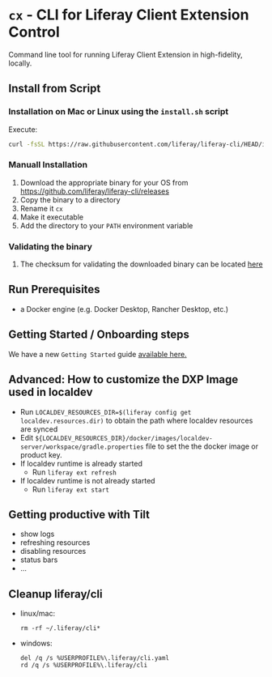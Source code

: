 # `cx` - CLI for Liferay Client Extension Control

Command line tool for running Liferay Client Extension in high-fidelity, locally.

## Install from Script

### Installation on Mac or Linux using the `install.sh` script

Execute:
```bash
curl -fsSL https://raw.githubusercontent.com/liferay/liferay-cli/HEAD/install.sh | bash
```

### Manuall Installation

1. Download the appropriate binary for your OS from https://github.com/liferay/liferay-cli/releases
1. Copy the binary to a directory
1. Rename it `cx`
1. Make it executable
1. Add the directory to your `PATH` environment variable

### Validating the binary

1. The checksum for validating the downloaded binary can be located [here](https://github.com/liferay/liferay-cli/releases/latest/download/checksums.txt)

## Run Prerequisites

* a Docker engine (e.g. Docker Desktop, Rancher Desktop, etc.)

## Getting Started / Onboarding steps

We have a new `Getting Started` guide [available here.](https://github.com/liferay/liferay-cli/blob/main/docs/GETTING_STARTED.markdown)

## Advanced: How to customize the DXP Image used in localdev

* Run `LOCALDEV_RESOURCES_DIR=$(liferay config get localdev.resources.dir)` to obtain the path where localdev resources are synced
* Edit `${LOCALDEV_RESOURCES_DIR}/docker/images/localdev-server/workspace/gradle.properties` file to set the the docker image or product key.
* If localdev runtime is already started
  * Run `liferay ext refresh`
* If localdev runtime is not already started
  * Run `liferay ext start`

## Getting productive with Tilt

* show logs
* refreshing resources
* disabling resources
* status bars
* ...

## Cleanup liferay/cli

* linux/mac:
  ```
  rm -rf ~/.liferay/cli*
  ```
* windows:
  ```
  del /q /s %USERPROFILE%\.liferay/cli.yaml
  rd /q /s %USERPROFILE%\.liferay/cli
  ```